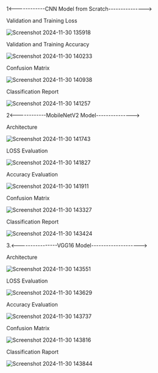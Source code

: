 1<------------CNN Model from Scratch--------------->

Validation and Training Loss 

![Screenshot 2024-11-30 135918](https://github.com/user-attachments/assets/2b6d7712-befe-4bf7-ba26-c5f0b3d61810)

Validation and Training Accuracy

![Screenshot 2024-11-30 140233](https://github.com/user-attachments/assets/2314ec67-db8a-4b72-937f-e5c730da28f8)



Confusion Matrix 

![Screenshot 2024-11-30 140938](https://github.com/user-attachments/assets/9057e83e-6ce8-4ad6-b2ca-d7e379e8fcb2)

Classification Report 

![Screenshot 2024-11-30 141257](https://github.com/user-attachments/assets/8926698c-e0da-4fe8-ab19-1d48e4e2e1f6)


2<------------MobileNetV2 Model--------------->

Architecture

![Screenshot 2024-11-30 141743](https://github.com/user-attachments/assets/6b1a697e-d692-4e9e-bef9-c94bb1e6b43f)

LOSS Evaluation

![Screenshot 2024-11-30 141827](https://github.com/user-attachments/assets/275b018f-1633-493c-b673-d4868bd7eaae)


Accuracy Evaluation

![Screenshot 2024-11-30 141911](https://github.com/user-attachments/assets/e901b3f7-8b9b-4236-9c1d-43a9b0f64755)

Confusion Matrix

![Screenshot 2024-11-30 143327](https://github.com/user-attachments/assets/170a9352-895e-4cdc-888b-c9bb60e22c88)

Classification Report

![Screenshot 2024-11-30 143424](https://github.com/user-attachments/assets/15db7b74-17f1-4fc0-9beb-6cb75dbb1de1)


3.<----------------VGG16 Model-------------------->

Architecture

![Screenshot 2024-11-30 143551](https://github.com/user-attachments/assets/7edabebf-de67-426e-908e-a37163ced2ff)

LOSS Evaluation

![Screenshot 2024-11-30 143629](https://github.com/user-attachments/assets/55565212-2f31-4a96-922c-a4e686d4a051)

Accuracy Evaluation

![Screenshot 2024-11-30 143737](https://github.com/user-attachments/assets/86f5fea6-c640-45d1-9c0a-f44d31a727b9)


Confusion Matrix

![Screenshot 2024-11-30 143816](https://github.com/user-attachments/assets/8825b58b-d319-40d7-9599-b3ae3aae06bc)


Classification Raport

![Screenshot 2024-11-30 143844](https://github.com/user-attachments/assets/e6772ba2-dde4-4600-b6c5-0fa11dcc66f3)























